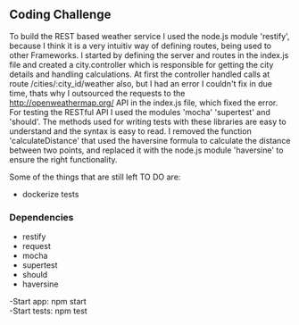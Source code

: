 ## Coding Challenge 
To build the REST based weather service I used the node.js module 'restify', because I think it is a very intuitiv way of defining routes, being used to
other Frameworks. I started by defining the server and routes in the index.js file and created a city.controller which is responsible for getting the city
details and handling calculations. At first the controller handled calls at route /cities/:city_id/weather also, but I had an error I couldn't fix in due time,
thats why I outsourced the requests to the http://openweathermap.org/ API in the index.js file, which fixed the error. For testing the RESTful API I used the modules
'mocha' 'supertest' and 'should'. The methods used for writing tests with these libraries are easy to understand and the syntax is easy to read. I removed the
function 'calculateDistance' that used the haversine formula to calculate the distance between two points, and replaced it with the node.js module 'haversine' to ensure the
right functionality.

Some of the things that are still left TO DO are:
* dockerize tests

### Dependencies
* restify
* request
* mocha
* supertest
* should
* haversine

-Start app: npm start <br>
-Start tests: npm test
